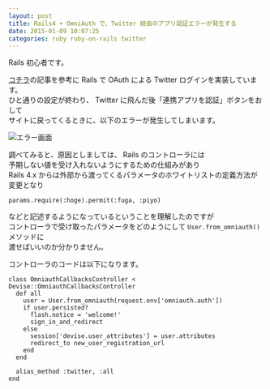 ```yaml
---
layout: post
title: Rails4 + OmniAuth で、Twitter 経由のアプリ認証エラーが発生する
date: 2015-01-09 10:07:25
categories: ruby ruby-on-rails twitter
---
```

<p>Rails 初心者です。</p>

<p><a href="http://ruby-rails.hatenadiary.com/entry/20140805/1407200400" rel="nofollow noreferrer">コチラ</a>の記事を参考に Rails で OAuth による Twitter ログインを実装しています。<br>
ひと通りの設定が終わり、 Twitter に飛んだ後「連携アプリを認証」ボタンをおして<br>
サイトに戻ってくるときに、以下のエラーが発生してしまいます。</p>

<p><img src="https://i.stack.imgur.com/DHL3q.png" alt="エラー画面"></p>

<p>調べてみると、原因としましては、 Rails のコントローラには<br>
予期しない値を受け入れないようにするための仕組みがあり<br>
Rails 4.x からは外部から渡ってくるパラメータのホワイトリストの定義方法が変更となり</p>

<pre><code>params.require(:hoge).permit(:fuga, :piyo)
</code></pre>

<p>などと記述するようになっているということを理解したのですが<br>
コントローラで受け取ったパラメータをどのようにして <code>User.from_omniauth()</code> メソッドに<br>
渡せばいいのか分かりません。</p>

<p>コントローラのコードは以下になります。</p>

<pre><code>class OmniauthCallbacksController &lt; Devise::OmniauthCallbacksController
  def all
    user = User.from_omniauth(request.env['omniauth.auth'])
    if user.persisted?
      flash.notice = 'welcome!'
      sign_in_and_redirect
    else
      session['devise.user_attributes'] = user.attributes
      redirect_to new_user_registration_url
    end
  end

  alias_method :twitter, :all
end
</code></pre>
